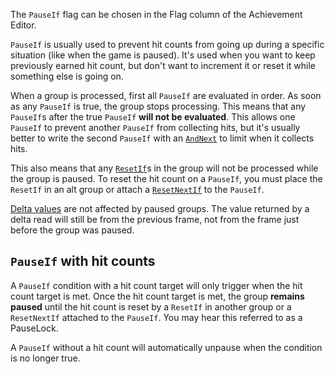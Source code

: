 The `PauseIf` flag can be chosen in the Flag column of the Achievement Editor.

`PauseIf` is usually used to prevent hit counts from going up during a specific situation (like when the game is paused). It's used when you want to keep previously earned hit count, but don't want to increment it or reset it while something else is going on.

When a group is processed, first all `PauseIf` are evaluated in order. As soon as any `PauseIf` is true, the group stops processing. This means that any `PauseIf`s after the true `PauseIf` **will not be evaluated**. This allows one `PauseIf` to prevent another `PauseIf` from collecting hits, but it's usually better to write the second `PauseIf` with an [`AndNext`](AndNext-and-OrNext-Flags) to limit when it collects hits.

This also means that any [`ResetIf`](ResetIf-Flag)s in the group will not be processed while the group is paused. To reset the hit count on a `PauseIf`, you must place the `ResetIf` in an alt group or attach a [`ResetNextIf`](ResetNextIf-Flag) to the `PauseIf`.

[Delta values](Delta-Values) are not affected by paused groups. The value returned by a delta read will still be from the previous frame, not from the frame just before the group was paused.

## `PauseIf` with hit counts

A `PauseIf` condition with a hit count target will only trigger when the hit count target is met. Once the hit count target is met, the group **remains paused** until the hit count is reset by a `ResetIf` in another group or a `ResetNextIf` attached to the `PauseIf`. You may hear this referred to as a PauseLock.

A `PauseIf` without a hit count will automatically unpause when the condition is no longer true.
